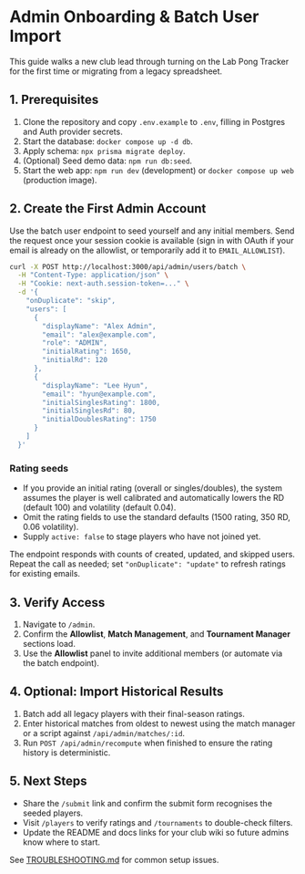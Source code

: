 # Admin Onboarding & Batch User Import

This guide walks a new club lead through turning on the Lab Pong Tracker for the first time or migrating from a legacy spreadsheet.

## 1. Prerequisites

1. Clone the repository and copy `.env.example` to `.env`, filling in Postgres and Auth provider secrets.
2. Start the database: `docker compose up -d db`.
3. Apply schema: `npx prisma migrate deploy`.
4. (Optional) Seed demo data: `npm run db:seed`.
5. Start the web app: `npm run dev` (development) or `docker compose up web` (production image).

## 2. Create the First Admin Account

Use the batch user endpoint to seed yourself and any initial members. Send the request once your session cookie is available (sign in with OAuth if your email is already on the allowlist, or temporarily add it to `EMAIL_ALLOWLIST`).

```bash
curl -X POST http://localhost:3000/api/admin/users/batch \
  -H "Content-Type: application/json" \
  -H "Cookie: next-auth.session-token=..." \
  -d '{
    "onDuplicate": "skip",
    "users": [
      {
        "displayName": "Alex Admin",
        "email": "alex@example.com",
        "role": "ADMIN",
        "initialRating": 1650,
        "initialRd": 120
      },
      {
        "displayName": "Lee Hyun",
        "email": "hyun@example.com",
        "initialSinglesRating": 1800,
        "initialSinglesRd": 80,
        "initialDoublesRating": 1750
      }
    ]
  }'
```

### Rating seeds

- If you provide an initial rating (overall or singles/doubles), the system assumes the player is well calibrated and automatically lowers the RD (default 100) and volatility (default 0.04).
- Omit the rating fields to use the standard defaults (1500 rating, 350 RD, 0.06 volatility).
- Supply `active: false` to stage players who have not joined yet.

The endpoint responds with counts of created, updated, and skipped users. Repeat the call as needed; set `"onDuplicate": "update"` to refresh ratings for existing emails.

## 3. Verify Access

1. Navigate to `/admin`.
2. Confirm the **Allowlist**, **Match Management**, and **Tournament Manager** sections load.
3. Use the **Allowlist** panel to invite additional members (or automate via the batch endpoint).

## 4. Optional: Import Historical Results

1. Batch add all legacy players with their final-season ratings.
2. Enter historical matches from oldest to newest using the match manager or a script against `/api/admin/matches/:id`.
3. Run `POST /api/admin/recompute` when finished to ensure the rating history is deterministic.

## 5. Next Steps

- Share the `/submit` link and confirm the submit form recognises the seeded players.
- Visit `/players` to verify ratings and `/tournaments` to double-check filters.
- Update the README and docs links for your club wiki so future admins know where to start.

See [TROUBLESHOOTING.md](./TROUBLESHOOTING.md) for common setup issues.
